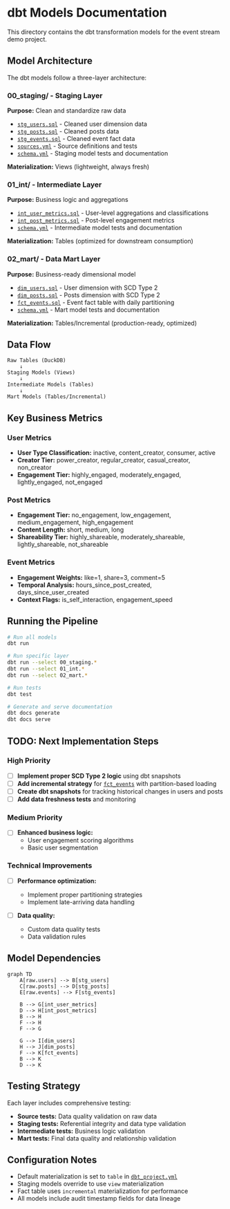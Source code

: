 # dbt Models Documentation

This directory contains the dbt transformation models for the event stream demo project.

## Model Architecture

The dbt models follow a three-layer architecture:

### 00_staging/ - Staging Layer
**Purpose:** Clean and standardize raw data
- [`stg_users.sql`](./00_staging/stg_users.sql) - Cleaned user dimension data
- [`stg_posts.sql`](./00_staging/stg_posts.sql) - Cleaned posts data  
- [`stg_events.sql`](./00_staging/stg_events.sql) - Cleaned event fact data
- [`sources.yml`](./00_staging/sources.yml) - Source definitions and tests
- [`schema.yml`](./00_staging/schema.yml) - Staging model tests and documentation

**Materialization:** Views (lightweight, always fresh)

### 01_int/ - Intermediate Layer
**Purpose:** Business logic and aggregations
- [`int_user_metrics.sql`](./01_int/int_user_metrics.sql) - User-level aggregations and classifications
- [`int_post_metrics.sql`](./01_int/int_post_metrics.sql) - Post-level engagement metrics
- [`schema.yml`](./01_int/schema.yml) - Intermediate model tests and documentation

**Materialization:** Tables (optimized for downstream consumption)

### 02_mart/ - Data Mart Layer
**Purpose:** Business-ready dimensional model
- [`dim_users.sql`](./02_mart/dim_users.sql) - User dimension with SCD Type 2
- [`dim_posts.sql`](./02_mart/dim_posts.sql) - Posts dimension with SCD Type 2
- [`fct_events.sql`](./02_mart/fct_events.sql) - Event fact table with daily partitioning
- [`schema.yml`](./02_mart/schema.yml) - Mart model tests and documentation

**Materialization:** Tables/Incremental (production-ready, optimized)

## Data Flow

```
Raw Tables (DuckDB)
    ↓
Staging Models (Views)
    ↓  
Intermediate Models (Tables)
    ↓
Mart Models (Tables/Incremental)
```

## Key Business Metrics

### User Metrics
- **User Type Classification:** inactive, content_creator, consumer, active
- **Creator Tier:** power_creator, regular_creator, casual_creator, non_creator  
- **Engagement Tier:** highly_engaged, moderately_engaged, lightly_engaged, not_engaged

### Post Metrics
- **Engagement Tier:** no_engagement, low_engagement, medium_engagement, high_engagement
- **Content Length:** short, medium, long
- **Shareability Tier:** highly_shareable, moderately_shareable, lightly_shareable, not_shareable

### Event Metrics
- **Engagement Weights:** like=1, share=3, comment=5
- **Temporal Analysis:** hours_since_post_created, days_since_user_created
- **Context Flags:** is_self_interaction, engagement_speed

## Running the Pipeline

```bash
# Run all models
dbt run

# Run specific layer
dbt run --select 00_staging.*
dbt run --select 01_int.*
dbt run --select 02_mart.*

# Run tests
dbt test

# Generate and serve documentation
dbt docs generate
dbt docs serve
```

## TODO: Next Implementation Steps

### High Priority
- [ ] **Implement proper SCD Type 2 logic** using dbt snapshots
- [ ] **Add incremental strategy** for [`fct_events`](./02_mart/fct_events.sql) with partition-based loading
- [ ] **Create dbt snapshots** for tracking historical changes in users and posts
- [ ] **Add data freshness tests** and monitoring

### Medium Priority
- [ ] **Enhanced business logic:**
  - User engagement scoring algorithms
  - Basic user segmentation

### Technical Improvements
- [ ] **Performance optimization:**
  - Implement proper partitioning strategies
  - Implement late-arriving data handling

- [ ] **Data quality:**
  - Custom data quality tests
  - Data validation rules

## Model Dependencies

```mermaid
graph TD
    A[raw.users] --> B[stg_users]
    C[raw.posts] --> D[stg_posts]
    E[raw.events] --> F[stg_events]
    
    B --> G[int_user_metrics]
    D --> H[int_post_metrics]
    B --> H
    F --> H
    F --> G
    
    G --> I[dim_users]
    H --> J[dim_posts]
    F --> K[fct_events]
    B --> K
    D --> K
```

## Testing Strategy

Each layer includes comprehensive testing:
- **Source tests:** Data quality validation on raw data
- **Staging tests:** Referential integrity and data type validation
- **Intermediate tests:** Business logic validation
- **Mart tests:** Final data quality and relationship validation

## Configuration Notes

- Default materialization is set to `table` in [`dbt_project.yml`](../dbt_project.yml)
- Staging models override to use `view` materialization
- Fact table uses `incremental` materialization for performance
- All models include audit timestamp fields for data lineage